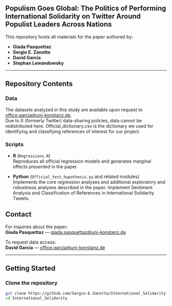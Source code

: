 ## Populism Goes Global: The Politics of Performing International Solidarity on Twitter Around Populist Leaders Across Nations

This repository hosts all materials for the paper authored by:

- **Giada Pasquettaz**  
- **Sergio E. Zanotto**  
- **David Garcia**  
- **Stephan Lewandowsky**

---

## Repository Contents

### Data

The datasets analyzed in this study are available upon request to [office.garcia@uni-konstanz.de](mailto:office.garcia@uni-konstanz.de).  
Due to X (formerly Twitter) data-sharing policies, data cannot be redistributed here.
Official_dictionary.csv is the dictionary we used for identifying and classifying references of interest for our project.

### Scripts

- **R** (`Regressions.R`)  
  Reproduces all official regression models and generates marginal effects presented in the paper.

- **Python** (`Official_test_hypothesis.py` and related modules)  
  Implements the core regression analyses and additional exploratory and robustness analyses described in the paper. Implement Sentiment Analysis and Classification of References in International Solidarity Tweets.

## Contact

For inquiries about the paper:  
**Giada Pasquettaz** — [giada.pasquettaz@uni-konstanz.de](mailto:giada.pasquettaz@uni-konstanz.de)

To request data access:  
**David Garcia** — [office.garcia@uni-konstanz.de](mailto:office.garcia@uni-konstanz.de)

---

## Getting Started

### Clone the repository

```bash
git clone https://github.com/Sergio-E-Zanotto/International_Solidarity.git
cd International_Solidarity


